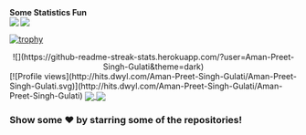 <!-- ... ![Aman's github stats](https://github-readme-stats.vercel.app/api?username=Aman-Preet-Singh-Gulati)-->

<!--[![Top Langs](https://github-readme-stats.vercel.app/api/top-langs/?username=Aman-Preet-Singh-Gulati)](https://github.com/Aman-Preet-Singh-Gulati/github-readme-stats)-->


<!-- start statics fun section -->
<!--<details>-->
<summary><b> Some Statistics Fun </b></summary>
<img src='https://github-readme-stats.vercel.app/api?username=Aman-Preet-Singh-Gulati&show_icons=true&theme=tokyonight&count_private=true&line_height=40'  align="left" />
<img src='https://github-readme-stats.vercel.app/api/top-langs/?username=Aman-Preet-Singh-Gulati&theme=tokyonight&hide_langs_below=4' />

[![trophy](https://github-profile-trophy.vercel.app/?username=Aman-Preet-Singh-Gulati&theme=onedark&row=1&column=7)](https://github.com/ryo-ma/github-profile-trophy)

<div align="center">![](https://github-readme-streak-stats.herokuapp.com/?user=Aman-Preet-Singh-Gulati&theme=dark)</div>
<!--</details>-->
<!-- end statics fun section -->
[![Profile views](http://hits.dwyl.com/Aman-Preet-Singh-Gulati/Aman-Preet-Singh-Gulati.svg)](http://hits.dwyl.com/Aman-Preet-Singh-Gulati/Aman-Preet-Singh-Gulati) 

<a href="https://github.com/Aman-Preet-Singh-Gulati/Covid-19-Map" target="_blank">
  <img align="center" src="https://github-readme-stats.vercel.app/api/pin/?username=Aman-Preet-Singh-Gulati&repo=COVID-19-Map&theme=dracula" />
</a>
<a href="https://github.com/Aman-Preet-Singh-Gulati/Covid-19-Detector" target="_blank">
 <img align="center" src="https://github-readme-stats.vercel.app/api/pin/?username=Aman-Preet-Singh-Gulati&repo=Covid-19-Detector&theme=dracula" />
</a>

### Show some ❤️ by starring some of the repositories!

